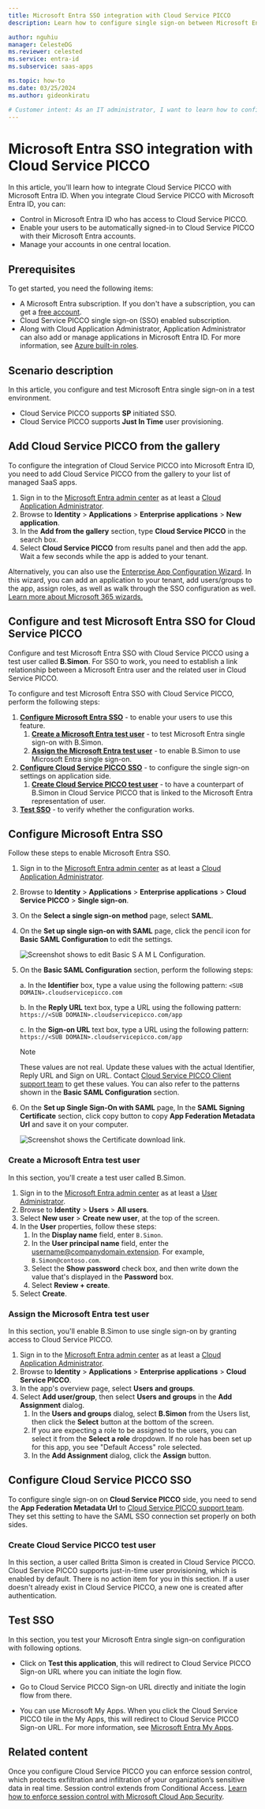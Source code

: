 ```yaml
---
title: Microsoft Entra SSO integration with Cloud Service PICCO
description: Learn how to configure single sign-on between Microsoft Entra ID and Cloud Service PICCO.

author: nguhiu
manager: CelesteDG
ms.reviewer: celested
ms.service: entra-id
ms.subservice: saas-apps

ms.topic: how-to
ms.date: 03/25/2024
ms.author: gideonkiratu

# Customer intent: As an IT administrator, I want to learn how to configure single sign-on between Microsoft Entra ID and Cloud Service PICCO so that I can control who has access to Cloud Service PICCO, enable automatic sign-in with Microsoft Entra accounts, and manage my accounts in one central location.
---
```

# Microsoft Entra SSO integration with Cloud Service PICCO

In this article,  you'll learn how to integrate Cloud Service PICCO with Microsoft Entra ID. When you integrate Cloud Service PICCO with Microsoft Entra ID, you can:

* Control in Microsoft Entra ID who has access to Cloud Service PICCO.
* Enable your users to be automatically signed-in to Cloud Service PICCO with their Microsoft Entra accounts.
* Manage your accounts in one central location.

## Prerequisites

To get started, you need the following items:

* A Microsoft Entra subscription. If you don't have a subscription, you can get a [free account](https://azure.microsoft.com/free/).
* Cloud Service PICCO single sign-on (SSO) enabled subscription.
* Along with Cloud Application Administrator, Application Administrator can also add or manage applications in Microsoft Entra ID.
For more information, see [Azure built-in roles](~/identity/role-based-access-control/permissions-reference.md).

## Scenario description

In this article,  you configure and test Microsoft Entra single sign-on in a test environment.

* Cloud Service PICCO supports **SP** initiated SSO.
* Cloud Service PICCO supports **Just In Time** user provisioning.

## Add Cloud Service PICCO from the gallery

To configure the integration of Cloud Service PICCO into Microsoft Entra ID, you need to add Cloud Service PICCO from the gallery to your list of managed SaaS apps.

1. Sign in to the [Microsoft Entra admin center](https://entra.microsoft.com) as at least a [Cloud Application Administrator](~/identity/role-based-access-control/permissions-reference.md#cloud-application-administrator).
1. Browse to **Identity** > **Applications** > **Enterprise applications** > **New application**.
1. In the **Add from the gallery** section, type **Cloud Service PICCO** in the search box.
1. Select **Cloud Service PICCO** from results panel and then add the app. Wait a few seconds while the app is added to your tenant.

 Alternatively, you can also use the [Enterprise App Configuration Wizard](https://portal.office.com/AdminPortal/home?Q=Docs#/azureadappintegration). In this wizard, you can add an application to your tenant, add users/groups to the app, assign roles, as well as walk through the SSO configuration as well. [Learn more about Microsoft 365 wizards.](/microsoft-365/admin/misc/azure-ad-setup-guides)

<a name='configure-and-test-azure-ad-sso-for-cloud-service-picco'></a>

## Configure and test Microsoft Entra SSO for Cloud Service PICCO

Configure and test Microsoft Entra SSO with Cloud Service PICCO using a test user called **B.Simon**. For SSO to work, you need to establish a link relationship between a Microsoft Entra user and the related user in Cloud Service PICCO.

To configure and test Microsoft Entra SSO with Cloud Service PICCO, perform the following steps:

1. **[Configure Microsoft Entra SSO](#configure-azure-ad-sso)** - to enable your users to use this feature.
    1. **[Create a Microsoft Entra test user](#create-an-azure-ad-test-user)** - to test Microsoft Entra single sign-on with B.Simon.
    1. **[Assign the Microsoft Entra test user](#assign-the-azure-ad-test-user)** - to enable B.Simon to use Microsoft Entra single sign-on.
1. **[Configure Cloud Service PICCO SSO](#configure-cloud-service-picco-sso)** - to configure the single sign-on settings on application side.
    1. **[Create Cloud Service PICCO test user](#create-cloud-service-picco-test-user)** - to have a counterpart of B.Simon in Cloud Service PICCO that is linked to the Microsoft Entra representation of user.
1. **[Test SSO](#test-sso)** - to verify whether the configuration works.

<a name='configure-azure-ad-sso'></a>

## Configure Microsoft Entra SSO

Follow these steps to enable Microsoft Entra SSO.

1. Sign in to the [Microsoft Entra admin center](https://entra.microsoft.com) as at least a [Cloud Application Administrator](~/identity/role-based-access-control/permissions-reference.md#cloud-application-administrator).
1. Browse to **Identity** > **Applications** > **Enterprise applications** > **Cloud Service PICCO** > **Single sign-on**.
1. On the **Select a single sign-on method** page, select **SAML**.
1. On the **Set up single sign-on with SAML** page, click the pencil icon for **Basic SAML Configuration** to edit the settings.
    
    ![Screenshot shows to edit Basic S A M L Configuration.](common/edit-urls.png "Basic Configuration")

1. On the **Basic SAML Configuration** section, perform the following steps:

    a. In the **Identifier** box, type a value using the following pattern:
    `<SUB DOMAIN>.cloudservicepicco.com`

    b. In the **Reply URL** text box, type a URL using the following pattern:
    `https://<SUB DOMAIN>.cloudservicepicco.com/app`

    c. In the **Sign-on URL** text box, type a URL using the following pattern:
    `https://<SUB DOMAIN>.cloudservicepicco.com/app`

    > [!NOTE]
    > These values are not real. Update these values with the actual Identifier, Reply URL and Sign on URL. Contact [Cloud Service PICCO Client support team](mailto:picco.support@est.fujitsu.com) to get these values. You can also refer to the patterns shown in the **Basic SAML Configuration** section.

1. On the **Set up Single Sign-On with SAML** page, In the **SAML Signing Certificate** section, click copy button to copy **App Federation Metadata Url** and save it on your computer.

    ![Screenshot shows the Certificate download link.](common/copy-metadataurl.png "Certificate")

<a name='create-an-azure-ad-test-user'></a>

### Create a Microsoft Entra test user 

In this section, you'll create a test user called B.Simon.

1. Sign in to the [Microsoft Entra admin center](https://entra.microsoft.com) as at least a [User Administrator](~/identity/role-based-access-control/permissions-reference.md#user-administrator).
1. Browse to **Identity** > **Users** > **All users**.
1. Select **New user** > **Create new user**, at the top of the screen.
1. In the **User** properties, follow these steps:
   1. In the **Display name** field, enter `B.Simon`.  
   1. In the **User principal name** field, enter the username@companydomain.extension. For example, `B.Simon@contoso.com`.
   1. Select the **Show password** check box, and then write down the value that's displayed in the **Password** box.
   1. Select **Review + create**.
1. Select **Create**.

<a name='assign-the-azure-ad-test-user'></a>

### Assign the Microsoft Entra test user

In this section, you'll enable B.Simon to use single sign-on by granting access to Cloud Service PICCO.

1. Sign in to the [Microsoft Entra admin center](https://entra.microsoft.com) as at least a [Cloud Application Administrator](~/identity/role-based-access-control/permissions-reference.md#cloud-application-administrator).
1. Browse to **Identity** > **Applications** > **Enterprise applications** > **Cloud Service PICCO**.
1. In the app's overview page, select **Users and groups**.
1. Select **Add user/group**, then select **Users and groups** in the **Add Assignment** dialog.
   1. In the **Users and groups** dialog, select **B.Simon** from the Users list, then click the **Select** button at the bottom of the screen.
   1. If you are expecting a role to be assigned to the users, you can select it from the **Select a role** dropdown. If no role has been set up for this app, you see "Default Access" role selected.
   1. In the **Add Assignment** dialog, click the **Assign** button.

## Configure Cloud Service PICCO SSO

To configure single sign-on on **Cloud Service PICCO** side, you need to send the **App Federation Metadata Url** to [Cloud Service PICCO support team](mailto:picco.support@est.fujitsu.com). They set this setting to have the SAML SSO connection set properly on both sides.

### Create Cloud Service PICCO test user

In this section, a user called Britta Simon is created in Cloud Service PICCO. Cloud Service PICCO supports just-in-time user provisioning, which is enabled by default. There is no action item for you in this section. If a user doesn't already exist in Cloud Service PICCO, a new one is created after authentication.

## Test SSO

In this section, you test your Microsoft Entra single sign-on configuration with following options. 

* Click on **Test this application**, this will redirect to Cloud Service PICCO Sign-on URL where you can initiate the login flow. 

* Go to Cloud Service PICCO Sign-on URL directly and initiate the login flow from there.

* You can use Microsoft My Apps. When you click the Cloud Service PICCO tile in the My Apps, this will redirect to Cloud Service PICCO Sign-on URL. For more information, see [Microsoft Entra My Apps](/azure/active-directory/manage-apps/end-user-experiences#azure-ad-my-apps).

## Related content

Once you configure Cloud Service PICCO you can enforce session control, which protects exfiltration and infiltration of your organization’s sensitive data in real time. Session control extends from Conditional Access. [Learn how to enforce session control with Microsoft Cloud App Security](/cloud-app-security/proxy-deployment-aad).
